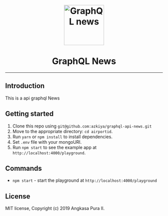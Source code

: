 <h1 align="center">
<br>
  <a href="git@github.com:azkiya/graphql-api-news.git"><img src="https://i.imgur.com/C4X4AUB.png" alt="GraphQL news" width="128"></a>
<br>
<br>
GraphQL News
</h1>

<hr />

## Introduction

This is a api graphql News

## Getting started

1. Clone this repo using `git@github.com:azkiya/graphql-api-news.git`
2. Move to the appropriate directory: `cd airportid`.
4. Run `yarn` or `npm install` to install dependencies.
5. Set `.env` file with your mongoURI.
6. Run `npm start` to see the example app at `http://localhost:4000/playground`.

## Commands

- `npm start` - start the playground at `http://localhost:4000/playground`

## License

MIT license, Copyright (c) 2019 Angkasa Pura II.